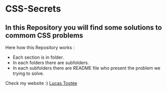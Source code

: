 # CSS-Secrets
## In this Repository you will find some solutions to commom CSS problems
Here how this Repository works :
* Each section is in folder.
* In each folders there are subfolders.
* In each subfolders there are README file who present the problem we trying to solve.

Check my website :)
[Lucas Tostée](https://www.lucas-tostee.com)
